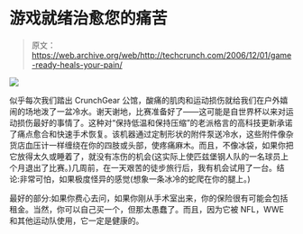 # 游戏就绪治愈您的痛苦

> 原文：<https://web.archive.org/web/http://techcrunch.com/2006/12/01/game-ready-heals-your-pain/>

![](img/42fb1fcdb60af628190134edaed177f7.png)

似乎每次我们踏出 CrunchGear 公馆，酸痛的肌肉和运动损伤就给我们在户外嬉闹的场地泼了一盆冷水。谢天谢地，比赛准备好了——这可能是自世界杯以来对运动损伤最好的事情了。这种对“保持低温和保持压缩”的老派格言的高科技更新承诺了痛点愈合和快速手术恢复。该机器通过定制形状的附件泵送冷水，这些附件像杂货店血压计一样缠绕在你的四肢或头部，使疼痛麻木。而且，不像冰袋，如果你把它放得太久或睡着了，就没有冻伤的机会(这实际上使匹兹堡钢人队的一名球员上个月退出了比赛。)几周前，在一天艰苦的徒步旅行后，我有机会试用了一台。结论:非常可怕，如果极度怪异的感觉(想象一条冰冷的蛇爬在你的腿上。)

最好的部分:如果你费心去问，如果你刚从手术室出来，你的保险很有可能会包括租金。当然，你可以自己买一个，但那太愚蠢了。而且，因为它被 NFL，WWE 和其他运动队使用，它一定是健康的。